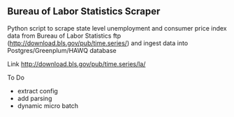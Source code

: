 ## Bureau of Labor Statistics Scraper

Python script to scrape state level unemployment and consumer price index data
from Bureau of Labor Statistics ftp (http://download.bls.gov/pub/time.series/)
and ingest data into Postgres/Greenplum/HAWQ database

Link
http://download.bls.gov/pub/time.series/la/

To Do
* extract config
* add parsing
* dynamic micro batch
